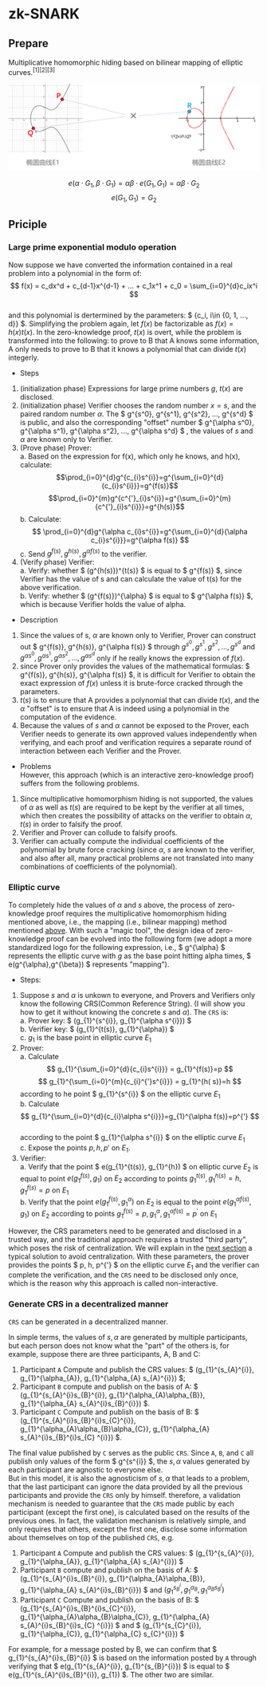 # zk-SNARK
## Prepare
Multiplicative homomorphic hiding based on bilinear mapping of elliptic curves.<sup>[1]</sup><sup>[2]</sup><sup>[3]</sup>

![mapping](./image/multiple%20map.png)

$$ e(\alpha \cdot G_1, \beta \cdot G_1) = \alpha\beta \cdot e(G_1, G_1) = \alpha\beta \cdot G_2 $$
$$e(G_1, G_1) = G_2$$

## Priciple
### Large prime exponential modulo operation
Now suppose we have converted the information contained in a real problem into a polynomial in the form of:  
$$ f(x) = c_dx^d + c_{d-1}x^{d-1} + ... + c_1x^1 + c_0 = \sum_{i=0}^{d}c_ix^i $$  
and this polynomial is dertermined by the parameters: $ \{c_i, i\in \{0, 1, ..., d\}\} $. Simplifying the problem again, let $f(x)$ be factorizable as $f(x) = h(x)t(x)$. In the zero-knowledge proof, $t(x)$ is overt, while the problem is transformed into the following: to prove to B that A knows some information, A only needs to prove to B that it knows a polynomial that can divide $t(x)$ integerly.
* Steps
1. (initialization phase) Expressions for large prime numbers $g$, $t(x)$ are disclosed.
2. (initialization phase) Verifier chooses the random number $x = s$, and the paired random number $α$. The $ g^{s^0}, g^{s^1}, g^{s^2}, ..., g^{s^d} $ is public, and also the corresponding "offset" number $ g^{\alpha s^0}, g^{\alpha s^1}, g^{\alpha s^2}, ..., g^{\alpha s^d} $ , the values of $s$ and $α$ are known only to Verifier.  
3. (Prove phase) Prover:  
    a. Based on the expression for f(x), which only he knows, and h(x), calculate: 
    $$\prod_{i=0}^{d}g^{c_{i}s^{i}}=g^{\sum_{i=0}^{d}{c_{i}s^{i}}}=g^{f(s)}$$
    $$\prod_{i=0}^{m}g^{c^{'}_{i}s^{i}}=g^{\sum_{i=0}^{m}{c^{'}_{i}s^{i}}}=g^{h(s)}$$
    b. Calculate:
    $$ \prod_{i=0}^{d}g^{\alpha c_{i}s^{i}}=g^{\sum_{i=0}^{d}{\alpha c_{i}s^{i}}}=g^{\alpha f(s)} $$
    c. Send $g^{f(s)}, g^{h(s)}, g^{\alpha f(s)}$ to the verifier.  
4. (Verify phase) Verifier:  
    a. Verify: whether $ (g^{h(s)})^{t(s)} $ is equal to $ g^{f(s)} $, since Verifier has the value of s and can calculate the value of t(s) for the above verification.  
    b. Verify: whether $ (g^{f(s)})^{\alpha} $ is equal to $ g^{\alpha f(s)} $, which is because Verifier holds the value of alpha.

* Description
1. Since the values of s, $\alpha$ are known only to Verifier, Prover can construct out $ g^{f(s)}, g^{h(s)}, g^{\alpha f(s)} $ through $g^{s^{0}}, g^{s^{1}}, g^{s^{2}}, ..., g^{s^{d}}$ and $g^{\alpha s^{0}}, g^{\alpha s^{1}}, g^{\alpha s^{2}}, ..., g^{\alpha s^{d}}$ only if he really knows the expression of $f(x)$.
2. since Prover only provides the values of the mathematical formulas: $ g^{f(s)}, g^{h(s)}, g^{\alpha f(s)} $, it is difficult for Verifier to obtain the exact expression of $f(x)$ unless it is brute-force cracked through the parameters.
3. $t(s)$ is to ensure that A provides a polynomial that can divide $t(x)$, and the $\alpha$ "offset" is to ensure that A is indeed using a polynomial in the computation of the evidence. 
4. Because the values of $s$ and $α$ cannot be exposed to the Prover, each Verifier needs to generate its own approved values independently when verifying, and each proof and verification requires a separate round of interaction between each Verifier and the Prover.

* Problems  
However, this approach (which is an interactive zero-knowledge proof) suffers from the following problems.
1.  Since multiplicative homomorphism hiding is not supported, the values of $α$ as well as $t(s)$ are required to be kept by the verifier at all times, which then creates the possibility of attacks on the verifier to obtain $α$, $t(s)$ in order to falsify the proof.
2. Verifier and Prover can collude to falsify proofs.
3. Verifier can actually compute the individual coefficients of the polynomial by brute force cracking  (since $α$, $s$ are known to the verifier, and also after all, many practical problems are not translated into many combinations of coefficients of the polynomial).  

### Elliptic curve
To completely hide the values of $α$ and $s$ above, the process of zero-knowledge proof requires the multiplicative homomorphism hiding mentioned above, i.e., the mapping (i.e., bilinear mapping) method mentioned [above](#prepare). With such a "magic tool", the design idea of zero-knowledge proof can be evolved into the following form (we adopt a more standardized logo for the following expression, i.e., $ g^{\alpha} $ represents the elliptic curve with $g$ as the base point hitting alpha times, $ e(g^{\alpha},g^{\beta}) $ represents "mapping").  
* Steps:
1. Suppose $s$ and $\alpha$ is unkown to everyone, and Provers and Verifiers only know the following CRS(Common Reference String). (I will show you how to get it without knowing the concrete $s$ and $\alpha$). The `CRS` is:  
    a. Prover key: $ (g_{1}^{s^{i}}, g_{1}^{\alpha s^{i}}) $  
    b. Verifier key: $ (g_{1}^{t(s)}, g_{1}^{\alpha}) $  
    c. $g_1$ is the base point in elliptic curve $E_1$      
2. Prover:  
    a. Calculate 
    $$ g_{1}^{\sum_{i=0}^{d}{c_{i}s^{i}}} = g_{1}^{f(s)}=p $$ 
    $$ g_{1}^{\sum_{i=0}^{m}{c_{i}^{'}s^{i}}} = g_{1}^{h( s)}=h $$
    according to he point $ g_{1}^{s^{i}} $ on the elliptic curve $E_1$  
    b. Calculate 
    $$ g_{1}^{\sum_{i=0}^{d}{c_{i}\alpha s^{i}}}=g_{1}^{\alpha f(s)}=p^{'} $$  
    according to the point $ g_{1}^{\alpha s^{i}} $ on the elliptic curve $E_1$  
    c. Expose the points $p, h, p'$ on $E_1$.
3. Verifier:  
    a. Verify that the point $ e(g_{1}^{t(s)}, g_{1}^{h}) $ on elliptic curve $E_2$ is equal to point $e(g_{1}^{f(s)}, g_{1})$ on $E_2$ according to points $g_{1}^{t(s)}, g_{1}^{h(s)}=h, g_{1}^{f(s)}=p$ on $E_1$  
    b. Verify that the point $e(g_{1}^{f(s)}, g_{1}^{\alpha})$ on $E_2$ is equal to the point $e(g_{1}^{\alpha f(s)}, g_{1})$ on $E_2$ according to points $g_{1}^{f(s)}=p, g_{1}^{\alpha}, g_{1}^{\alpha f(s)}=p^{'}$ on $E_1$  

However, the CRS parameters need to be generated and disclosed in a trusted way, and the traditional approach requires a trusted "third party", which poses the risk of centralization. We will explain in the [next section](#generate-crs-in-a-decentralized-manner) a typical solution to avoid centralization. With these parameters, the prover provides the points $ p, h, p^{'} $ on the elliptic curve $E_1$ and the verifier can complete the verification, and the `CRS` need to be disclosed only once, which is the reason why this approach is called non-interactive.  

### Generate CRS in a decentralized manner
`CRS` can be generated in a decentralized manner.  

In simple terms, the values of $s, α$ are generated by multiple participants, but each person does not know what the "part" of the others is, for example, suppose there are three participants, A, B and C:
1. Participant `A` Compute and publish the CRS values: $ (g_{1}^{s_{A}^{i}}, g_{1}^{\alpha_{A}}, g_{1}^{\alpha_{A} s_{A}^{i}}) $;
2. Participant `B` compute and publish on the basis of A: $ (g_{1}^{s_{A}^{i}s_{B}^{i}}, g_{1}^{\alpha_{A}\alpha_{B}}, g_{1}^{\alpha_{A} s_{A}^{i}s_{B}^{i}}) $.
3. Participant `C` Compute and publish on the basis of B: $ (g_{1}^{s_{A}^{i}s_{B}^{i}s_{C}^{i}}, g_{1}^{\alpha_{A}\alpha_{B}\alpha_{C}}, g_{1}^{\alpha_{A} s_{A}^{i}s_{B}^{i}s_{C} ^{i}}) $.  

The final value published by `C` serves as the public `CRS`. Since `A`, `B`, and `C` all publish only values of the form $ g^{s^{i}} $, the $s, α$ values generated by each participant are agnostic to everyone else.   
But in this model, it is also the agnosticism of $s, α$ that leads to a problem, that the last participant can ignore the data provided by all the previous participants and provide the `CRS` only by himself. therefore, a validation mechanism is needed to guarantee that the `CRS` made public by each participant (except the first one), is calculated based on the results of the previous ones. In fact, the validation mechanism is relatively simple, and only requires that others, except the first one, disclose some information about themselves on top of the published `CRS`, e.g.
1. Participant `A` Compute and publish the CRS values: $ (g_{1}^{s_{A}^{i}}, g_{1}^{\alpha_{A}}, g_{1}^{\alpha_{A} s_{A}^{i}}) $
2. Participant `B` compute and publish on the basis of A: $ (g_{1}^{s_{A}^{i}s_{B}^{i}}, g_{1}^{\alpha_{A}\alpha_{B}}, g_{1}^{\alpha_{A} s_{A}^{i}s_{B}^{i}}) $ and $(g_{1}^{s_{B}^{i}}, g_{1}^{\alpha_{B}}, g_{1}^{\alpha_{B} s_{B}^{i}})$
3. Participant `C` Compute and publish on the basis of B: $ (g_{1}^{s_{A}^{i}s_{B}^{i}s_{C}^{i}}, g_{1}^{\alpha_{A}\alpha_{B}\alpha_{C}}, g_{1}^{\alpha_{A} s_{A}^{i}s_{B}^{i}s_{C} ^{i}}) $ and $ (g_{1}^{s_{C}^{i}}, g_{1}^{\alpha_{C}}, g_{1}^{\alpha_{C} s_{C}^{i}}) $   

For example, for a message posted by B, we can confirm that $ g_{1}^{s_{A}^{i}s_{B}^{i}} $ is based on the information posted by `A` through verifying that $ e(g_{1}^{s_{A}^{i}}, g_{1}^{s_{B}^{i}}) $ is equal to $ e(g_{1}^{s_{A}^{i}s_{B}^{i}}, g_{1}) $. The other two are similar.  

